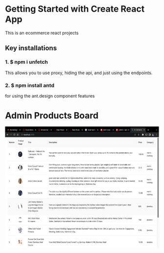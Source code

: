 # Getting Started with Create React App

This is an ecommerce react projects

## Key installations

### 1. $ npm i unfetch
This allows you to use proxy, hiding the api, and just using the endpoints. 
### 2. $ npm install antd
for using the ant.design component features

# Admin Products Board
<img src='dashboard.png' height="400px">

